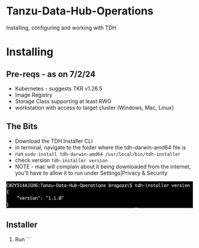 # Tanzu-Data-Hub-Operations
Installing, configuring and working with TDH


# Installing
## Pre-reqs - as on 7/2/24
* Kubernetes - suggests TKR v1.26.5
* Image Registry
* Storage Class supporting at least RWO
* workstation with access to target cluster (Windows, Mac, Linux)

## The Bits
* Download the TDH Installer CLI
* in terminal, navigate to the folder where the tdh-darwin-amd64 file is
* run ```sudo install tdh-darwin-amd64 /usr/local/bin/tdh-installer```
* check version ```tdh-installer version```
* NOTE - mac will complain about it being downloaded from the internet, you'll have to allow it to run under Settings|Privacy & Security

![Image](./images/tdhinstaller-version.png)

## Installer
1. Run ```

